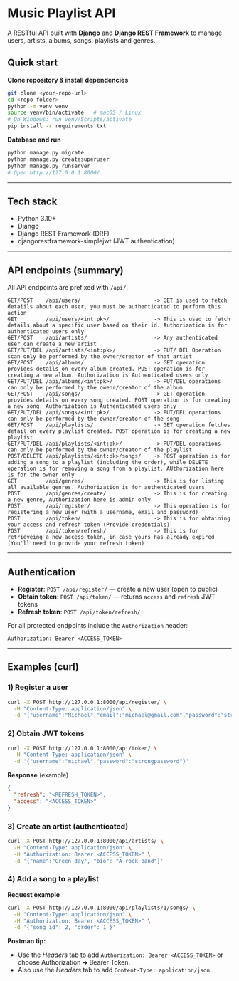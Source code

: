 # Music Playlist API
A RESTful API built with **Django** and **Django REST Framework** to manage users, artists, albums, songs, playlists and genres.
## Quick start

**Clone repository & install dependencies**

```bash
git clone <your-repo-url>
cd <repo-folder>
python -m venv venv
source venv/bin/activate   # macOS / Linux
# On Windows: run venv/Scripts/activate
pip install -r requirements.txt
```

**Database and run**

```bash
python manage.py migrate
python manage.py createsuperuser
python manage.py runserver
# Open http://127.0.0.1:8000/
```

---

## Tech stack

* Python 3.10+
* Django
* Django REST Framework (DRF)
* djangorestframework-simplejwt (JWT authentication)

---

## API endpoints (summary)

All API endpoints are prefixed with `/api/`.

```text
GET/POST    /api/users/                       -> GET is used to fetch detaiils about each user, you must be authenticated to perform this action
GET         /api/users/<int:pk>/              -> This is used to fetch details about a specific user based on their id. Authorization is for authenticated users only
GET/POST    /api/artists/                     -> Any authenticated user can create a new artist
GET/PUT/DEL /api/artists/<int:pk>/            -> PUT/ DEL Operation scan only be performed by the owner/creator of that artist
GET/POST    /api/albums/                      -> GET operation provides details on every album created. POST operation is for creating a new album. Authorization is Authenticated users only
GET/PUT/DEL /api/albums/<int:pk>/             -> PUT/DEL operations can only be performed by the owenr/creator of the album
GET/POST    /api/songs/                       -> GET operation provides details on every song created. POST operation is for creating a new song. Authorization is Authenticated users only
GET/PUT/DEL /api/songs/<int:pk>/              -> PUT/DEL operations can only be performed by the owner/creator of the song
GET/POST    /api/playlists/                   -> GET operation fetches detail on every playlist created. POST operation is for creating a new playlist
GET/PUT/DEL /api/playlists/<int:pk>/          -> PUT/DEL operations can only be performed by the owner/creator of the playlist
POST/DELETE /api/playlists/<int:pk>/songs/    -> POST operation is for adding a song to a playlist (including the order), while DELETE operation is for removing a song from a playlist. AUthorization here is for the owner only
GET         /api/genres/                      -> This is for listing all available genres. Authorization is for authenticated users
POST        /api/genres/create/               -> This is for creating a new genre, Authorization here is admin only
POST        /api/register/                    -> This operation is for registering a new user (with a username, email and password)
POST        /api/token/                       -> This is for obtaining your access and refresh token (Provide credentials)
POST        /api/token/refresh/               -> This is for retrieveing a new access token, in case yours has already expired (You'll need to provide your refresh token)
```

---

## Authentication

* **Register**: `POST /api/register/` — create a new user (open to public)
* **Obtain token**: `POST /api/token/` — returns `access` and `refresh` JWT tokens
* **Refresh token**: `POST /api/token/refresh/`

For all protected endpoints include the `Authorization` header:

```
Authorization: Bearer <ACCESS_TOKEN>
```

---

## Examples (curl)

### 1) Register a user

```bash
curl -X POST http://127.0.0.1:8000/api/register/ \
  -H "Content-Type: application/json" \
  -d '{"username":"Michael","email":"michael@gmail.com","password":"strongpassword"}'
```

### 2) Obtain JWT tokens

```bash
curl -X POST http://127.0.0.1:8000/api/token/ \
  -H "Content-Type: application/json" \
  -d '{"username":"michael","password":"strongpassword"}'
```

**Response** (example)

```json
{
  "refresh": "<REFRESH_TOKEN>",
  "access": "<ACCESS_TOKEN>"
}
```

### 3) Create an artist (authenticated)

```bash
curl -X POST http://127.0.0.1:8000/api/artists/ \
  -H "Content-Type: application/json" \
  -H "Authorization: Bearer <ACCESS_TOKEN>" \
  -d '{"name":"Green day", "bio": "A rock band"}'
```

### 4) Add a song to a playlist

**Request example** 

```bash
curl -X POST http://127.0.0.1:8000/api/playlists/1/songs/ \
  -H "Content-Type: application/json" \
  -H "Authorization: Bearer <ACCESS_TOKEN>" \
  -d '{"song_id": 2, "order": 1 }'
```

**Postman tip:**

* Use the *Headers* tab to add `Authorization: Bearer <ACCESS_TOKEN>` or choose Authorization ➜ Bearer Token.
* Also use the *Headers* tab to add `Content-Type: application/json`
